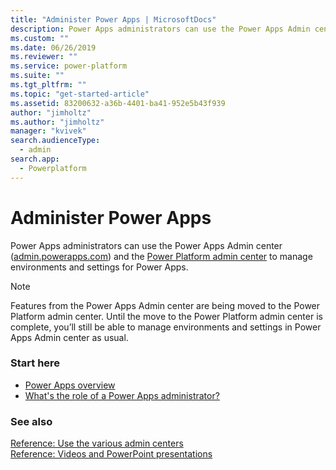 ```yaml
---
title: "Administer Power Apps | MicrosoftDocs"
description: Power Apps administrators can use the Power Apps Admin center to manage environments and settings for Power Apps.
ms.custom: ""
ms.date: 06/26/2019
ms.reviewer: ""
ms.service: power-platform
ms.suite: ""
ms.tgt_pltfrm: ""
ms.topic: "get-started-article"
ms.assetid: 83200632-a36b-4401-ba41-952e5b43f939
author: "jimholtz"
ms.author: "jimholtz"
manager: "kvivek"
search.audienceType: 
  - admin
search.app: 
  - Powerplatform
---
```

# Administer Power Apps

Power Apps administrators can use the Power Apps Admin center ([admin.powerapps.com](https://admin.powerapps.com)) and the [Power Platform admin center](https://admin.powerplatform.microsoft.com) to manage environments and settings for Power Apps.

> [!NOTE]
> Features from the Power Apps Admin center are being moved to the Power Platform admin center. Until the move to the Power Platform admin center is complete, you’ll still be able to manage environments and settings in Power Apps Admin center as usual.

### Start here

- [Power Apps overview](wp-powerapps-platform-overview.md)
- [What's the role of a Power Apps administrator?](overview-role-powerapps-admin.md)

### See also
[Reference: Use the various admin centers](admin-centers.md)<br />
[Reference: Videos and PowerPoint presentations](videos.md)
